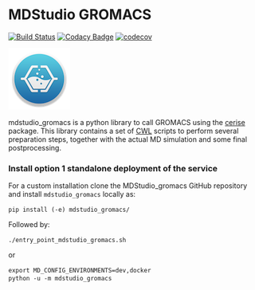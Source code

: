 # MDStudio GROMACS

[![Build Status](https://travis-ci.com/MD-Studio/mdstudio_gromacs.svg?branch=master)](https://travis-ci.com/MD-Studio/mdstudio_gromacs)
[![Codacy Badge](https://api.codacy.com/project/badge/Grade/697c033fd7674ecea28c089150a25dfa)](https://www.codacy.com/app/marcvdijk/MDStudio_SMARTCyp?utm_source=github.com&amp;utm_medium=referral&amp;utm_content=MD-Studio/MDStudio_SMARTCyp&amp;utm_campaign=Badge_Grade)
[![codecov](https://codecov.io/gh/MD-Studio/MDStudio_gromacs/branch/master/graph/badge.svg)](https://codecov.io/gh/MD-Studio/MDStudio_gromacs)

![Configuration settings](mdstudio-logo.png)

mdstudio_gromacs is a python library to call GROMACS using the [cerise](https://github.com/MD-Studio/cerise) package.
This library contains a set of [CWL](https://www.commonwl.org/) scripts to perform several preparation steps, together
with the actual MD simulation and some final postprocessing.

### Install option 1 standalone deployment of the service
For a custom installation clone the MDStudio_gromacs GitHub repository and install `mdstudio_gromacs` locally as:

    pip install (-e) mdstudio_gromacs/

Followed by:

    ./entry_point_mdstudio_gromacs.sh
    
or

    export MD_CONFIG_ENVIRONMENTS=dev,docker
    python -u -m mdstudio_gromacs